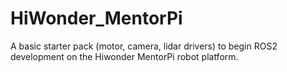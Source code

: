 # HiWonder_MentorPi
A basic starter pack (motor, camera, lidar drivers) to begin ROS2 development on the Hiwonder MentorPi robot platform.
